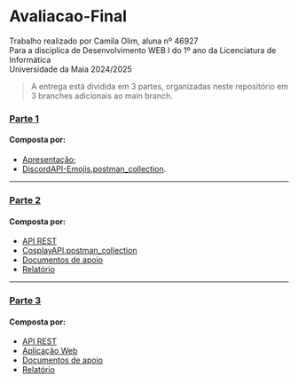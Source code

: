 # Avaliacao-Final
Trabalho realizado por Camila Olim, aluna nº 46927   
Para a disciplica de Desenvolvimento WEB I do 1º ano da Licenciatura de Informática  
Universidade da Maia 2024/2025  

> A entrega está dividida em 3 partes, organizadas neste repositório em 3 branches adicionais ao main branch. 

### [Parte 1](https://github.com/inf24dw1g09/DW-Avaliacao-Final/tree/Parte-1)

#### Composta por:
- [Apresentação](https://github.com/inf24dw1g09/DW-Avaliacao-Final/blob/Parte-1/Parte1_Ficheiros/DWI_A046927_CamilaOlim_AvaliacaoFinal_Parte1.pdf);
- [DiscordAPI-Emojis.postman_collection](https://github.com/inf24dw1g09/DW-Avaliacao-Final/blob/Parte-1/Parte1_Ficheiros/DiscordAPI-Emojis.postman_collection.json).

---

### [Parte 2](https://github.com/inf24dw1g09/DW-Avaliacao-Final/tree/Parte-2)

#### Composta por:
- [API REST](https://github.com/inf24dw1g09/DW-Avaliacao-Final/tree/Parte-2/Parte2_%20Ficheiros)
- [CosplayAPI.postman_collection](https://github.com/inf24dw1g09/DW-Avaliacao-Final/blob/Parte-2/CosplayAPI.postman_collection.json)
- [Documentos de apoio](https://github.com/inf24dw1g09/DW-Avaliacao-Final/tree/Parte-2/Documentos%20de%20apoio)
- [Relatório](https://github.com/inf24dw1g09/DW-Avaliacao-Final/tree/Parte-2/Relatorio)

---

### [Parte 3](https://github.com/inf24dw1g09/DW-Avaliacao-Final/tree/Parte-3)

#### Composta por:
- [API REST](https://github.com/inf24dw1g09/DW-Avaliacao-Final/tree/Parte-3/Parte3_Ficheiros/lb4-cosplay)
- [Aplicação Web](https://github.com/inf24dw1g09/DW-Avaliacao-Final/tree/Parte-3/Parte3_Ficheiros/lb4-cosplay/cosplay-create_react_app)
- [Documentos de apoio](https://github.com/inf24dw1g09/DW-Avaliacao-Final/tree/Parte-3/Documentos%20de%20apoio)
- [Relatório](https://github.com/inf24dw1g09/DW-Avaliacao-Final/tree/Parte-3/Relatorio)


